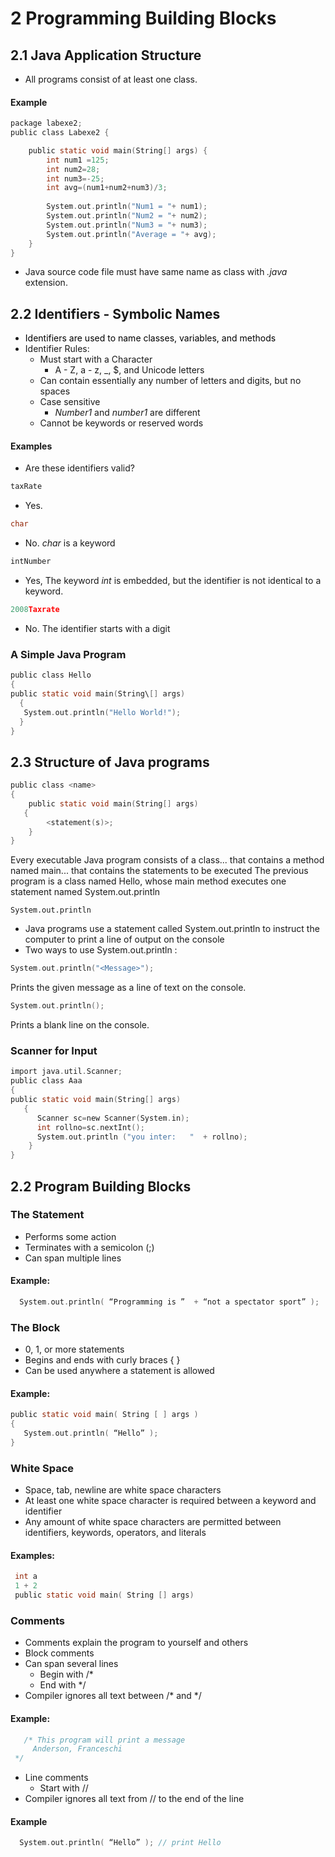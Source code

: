 # 2 Programming Building Blocks
## 2.1 Java Application Structure
* All programs consist of at least one class.
#### Example
```c
package labexe2;
public class Labexe2 {

    public static void main(String[] args) {
        int num1 =125;
        int num2=28;
        int num3=-25;
        int avg=(num1+num2+num3)/3;
        
        System.out.println("Num1 = "+ num1);
        System.out.println("Num2 = "+ num2);
        System.out.println("Num3 = "+ num3);
        System.out.println("Average = "+ avg); 
    } 
}
```
* Java source code file must have same name as class with  _\.java_  extension\.

## 2.2 Identifiers - Symbolic Names

* <span style="color:#000000">Identifiers are used to name classes\,  variables\, and methods</span>
* Identifier Rules:
  * Must start with a Character 
    * A \- Z\, a \- z\, \_\, $\, and Unicode letters
  * Can contain essentially any number of letters and digits\, but no spaces
  * Case sensitive
    * _Number1_  and  _number1_  are different
  * Cannot be keywords or reserved words
#### Examples

* Are these identifiers valid?
```c
taxRate
```
  * Yes\.
```c
char
```
  * No\.  _char_  is a keyword
```c
intNumber
```
  * Yes\, The keyword  _int_  is embedded\, but the identifier is not identical to a keyword\.
```c
2008Taxrate
```
  * No\. The identifier starts with a digit
### A Simple Java Program
```c
public class Hello
{   
public static void main(String\[] args)
  {   
   System.out.println("Hello World!");
  }
}
```
## 2.3 Structure of Java programs
```c
public class <name>
{
    public static void main(String[] args) 
   {
        <statement(s)>;
    }
}
```
Every executable Java program consists of a class...
that contains a method named main...
that contains the statements to be executed
The previous program is a class named Hello, whose main method executes one statement named System.out.println
```
System.out.println
```
* Java programs use a statement called System.out.println to instruct the computer to print a line of output on the console
* Two ways to use System.out.println :
```c 
System.out.println("<Message>");
```
Prints the given message as a line of text on the console.
```c
System.out.println();
```
Prints a blank line on the console.
### Scanner for Input
```c
import java.util.Scanner;
public class Aaa 
{
public static void main(String[] args) 
   {
      Scanner sc=new Scanner(System.in);
      int rollno=sc.nextInt();
      System.out.println ("you inter:   "  + rollno); 
    }
}
```
## 2.2 Program Building Blocks
### The Statement
* Performs some action
* Terminates with a semicolon (;)
* Can span multiple lines
#### Example:
```c
  System.out.println( “Programming is ”  + “not a spectator sport” );
```
### The Block
* 0, 1, or more statements
* Begins and ends with curly braces { }
* Can be used anywhere a statement is allowed
#### Example:
```c
public static void main( String [ ] args )
{
   System.out.println( “Hello” );
}
```
### White Space
* Space, tab, newline are white space characters
* At least one white space character is required between a keyword and identifier
* Any amount of white space characters are permitted between identifiers, keywords, operators, and literals
#### Examples:
```c
 int a
 1 + 2
 public static void main( String [] args)
```
### Comments
* Comments explain the program to yourself and others
* Block comments
* Can span several lines
   * Begin with  /* 
   * End with  */
* Compiler ignores all text between /* and */
#### Example:
```c
   /* This program will print a message
     Anderson, Franceschi 
 */
```
* Line comments
   * Start with  //
* Compiler ignores all text from // to the end of the line
#### Example
```c
  System.out.println( “Hello” ); // print Hello
```

